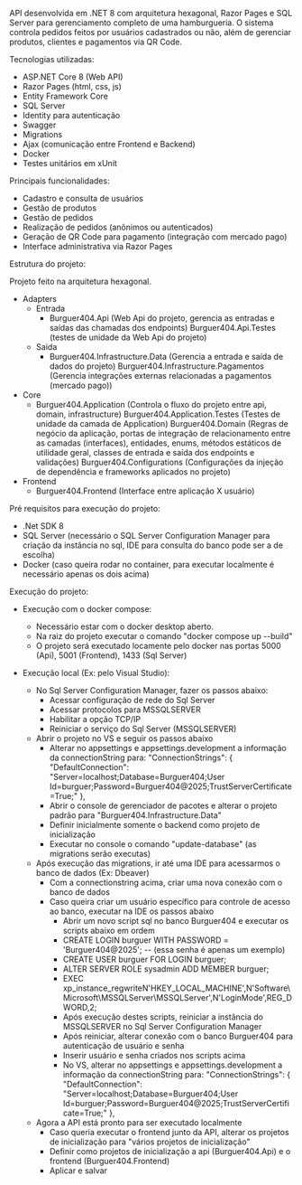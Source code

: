 API desenvolvida em .NET 8 com arquitetura hexagonal, Razor Pages e SQL Server para gerenciamento completo de uma hamburgueria. O sistema controla pedidos feitos por usuários cadastrados ou não, além de gerenciar produtos, clientes e pagamentos via QR Code.

Tecnologias utilizadas:

- ASP.NET Core 8 (Web API)
- Razor Pages (html, css, js)
- Entity Framework Core
- SQL Server
- Identity para autenticação
- Swagger
- Migrations
- Ajax (comunicação entre Frontend e Backend)
- Docker
- Testes unitários em xUnit



Principais funcionalidades:

- Cadastro e consulta de usuários
- Gestão de produtos
- Gestão de pedidos
- Realização de pedidos (anônimos ou autenticados)
- Geração de QR Code para pagamento (integração com mercado pago)
- Interface administrativa via Razor Pages



Estrutura do projeto:

Projeto feito na arquitetura hexagonal.
- Adapters
  - Entrada
    - Burguer404.Api (Web Api do projeto, gerencia as entradas e saídas das chamadas dos endpoints)
     Burguer404.Api.Testes (testes de unidade da Web Api do projeto)
  - Saida
    - Burguer404.Infrastructure.Data (Gerencia a entrada e saída de dados do projeto)
     Burguer404.Infrastructure.Pagamentos (Gerencia integrações externas relacionadas a pagamentos (mercado pago))
- Core
  - Burguer404.Application (Controla o fluxo do projeto entre api, domain, infrastructure)
   Burguer404.Application.Testes (Testes de unidade da camada de Application)
   Burguer404.Domain (Regras de negócio da aplicação, portas de integração de relacionamento entre as camadas (interfaces), entidades, enums, métodos estáticos de utilidade geral, classes de entrada e saída dos endpoints e validações)
   Burguer404.Configurations (Configurações da injeção de dependência e frameworks aplicados no projeto)
- Frontend
  - Burguer404.Frontend (Interface entre aplicação X usuário)



Pré requisitos para execução do projeto:

- .Net SDK 8
- SQL Server (necessário o SQL Server Configuration Manager para criação da instância no sql, IDE para consulta do banco pode ser a de escolha)
- Docker (caso queira rodar no container, para executar localmente é necessário apenas os dois acima)



Execução do projeto: 

- Execução com o docker compose:
    - Necessário estar com o docker desktop aberto.
    - Na raiz do projeto executar o comando "docker compose up --build"
    - O projeto será executado locamente pelo docker nas portas 5000 (Api), 5001 (Frontend), 1433 (Sql Server)


- Execução local (Ex: pelo Visual Studio):
    - No Sql Server Configuration Manager, fazer os passos abaixo:
        - Acessar configuração de rede do Sql Server
        - Acessar protocolos para MSSQLSERVER
        - Habilitar a opção TCP/IP
        - Reiniciar o serviço do Sql Server (MSSQLSERVER)
    - Abrir o projeto no VS e seguir os passos abaixo
        - Alterar no appsettings e appsettings.development a informação da connectionString para: 
            "ConnectionStrings": {
              "DefaultConnection": "Server=localhost;Database=Burguer404;User Id=burguer;Password=Burguer404@2025;TrustServerCertificate=True;"
            },
        - Abrir o console de gerenciador de pacotes e alterar o projeto padrão para "Burguer404.Infrastructure.Data"
        - Definir inicialmente somente o backend como projeto de inicialização
        - Executar no console o comando "update-database" (as migrations serão executas)
    - Após execução das migrations, ir até uma IDE para acessarmos o banco de dados (Ex: Dbeaver)
        - Com a connectionstring acima, criar uma nova conexão com o banco de dados
        - Caso queira criar um usuário específico para controle de acesso ao banco, executar na IDE os passos abaixo
            - Abrir um novo script sql no banco Burguer404 e executar os scripts abaixo em ordem
            - CREATE LOGIN burguer WITH PASSWORD = 'Burguer404@2025'; -- (essa senha é apenas um exemplo)
            - CREATE USER burguer FOR LOGIN burguer;
            - ALTER SERVER ROLE sysadmin ADD MEMBER burguer;
            - EXEC xp_instance_regwriteN'HKEY_LOCAL_MACHINE',N'Software\Microsoft\MSSQLServer\MSSQLServer',N'LoginMode',REG_DWORD,2;
            - Após execução destes scripts, reiniciar a instância do MSSQLSERVER no Sql Server Configuration Manager
            - Após reiniciar, alterar conexão com o banco Burguer404 para autenticação de usuário e senha 
            - Inserir usuário e senha criados nos scripts acima
            - No VS, alterar no appsettings e appsettings.development a informação da connectionString para: 
              "ConnectionStrings": {
                "DefaultConnection": "Server=localhost;Database=Burguer404;User Id=burguer;Password=Burguer404@2025;TrustServerCertificate=True;"
              },
    - Agora a API está pronto para ser executado localmente
      - Caso queria executar o frontend junto da API, alterar os projetos de inicialização para "vários projetos de inicialização"
      - Definir como projetos de inicialização a api (Burguer404.Api) e o frontend (Burguer404.Frontend)
      - Aplicar e salvar

